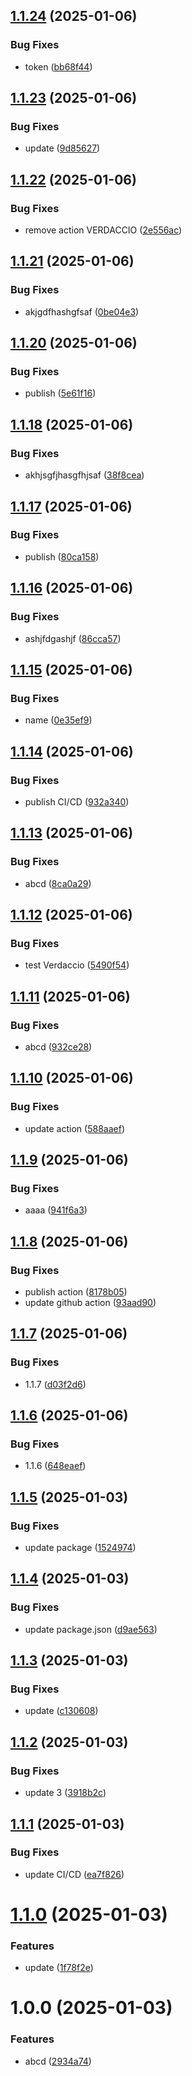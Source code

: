 ## [1.1.24](https://github.com/Unity-UPM-Packages/Test/compare/v1.1.23...v1.1.24) (2025-01-06)


### Bug Fixes

* token ([bb68f44](https://github.com/Unity-UPM-Packages/Test/commit/bb68f442d97b29ac8716d3f07094f4926aa8a1a4))

## [1.1.23](https://github.com/Unity-UPM-Packages/Test/compare/v1.1.22...v1.1.23) (2025-01-06)


### Bug Fixes

* update ([9d85627](https://github.com/Unity-UPM-Packages/Test/commit/9d856279f92c13639757a721cbdfe4daebd45939))

## [1.1.22](https://github.com/Unity-UPM-Packages/Test/compare/v1.1.21...v1.1.22) (2025-01-06)


### Bug Fixes

* remove action VERDACCIO ([2e556ac](https://github.com/Unity-UPM-Packages/Test/commit/2e556ac1f79885335e23305a14ce30e600f69964))

## [1.1.21](https://github.com/Unity-UPM-Packages/Test/compare/v1.1.20...v1.1.21) (2025-01-06)


### Bug Fixes

* akjgdfhashgfsaf ([0be04e3](https://github.com/Unity-UPM-Packages/Test/commit/0be04e36509acc791747ce30c7526550959e076e))

## [1.1.20](https://github.com/Unity-UPM-Packages/Test/compare/v1.1.19...v1.1.20) (2025-01-06)


### Bug Fixes

* publish ([5e61f16](https://github.com/Unity-UPM-Packages/Test/commit/5e61f16fb60651a86e1518ba98b5523d1de2fb8b))

## [1.1.18](https://github.com/Unity-UPM-Packages/Test/compare/v1.1.17...v1.1.18) (2025-01-06)


### Bug Fixes

* akhjsgfjhasgfhjsaf ([38f8cea](https://github.com/Unity-UPM-Packages/Test/commit/38f8ceaa9093ccbced17db4c7d1be9e760aade26))

## [1.1.17](https://github.com/Unity-UPM-Packages/Test/compare/v1.1.16...v1.1.17) (2025-01-06)


### Bug Fixes

* publish ([80ca158](https://github.com/Unity-UPM-Packages/Test/commit/80ca158174e43889474bc29f074c17195561b7b2))

## [1.1.16](https://github.com/Unity-UPM-Packages/Test/compare/v1.1.15...v1.1.16) (2025-01-06)


### Bug Fixes

* ashjfdgashjf ([86cca57](https://github.com/Unity-UPM-Packages/Test/commit/86cca5708ea212a92bd7a833b6f65bf4b3994027))

## [1.1.15](https://github.com/Unity-UPM-Packages/Test/compare/v1.1.14...v1.1.15) (2025-01-06)


### Bug Fixes

* name ([0e35ef9](https://github.com/Unity-UPM-Packages/Test/commit/0e35ef90db65aa3d320b13e527e4e26a61e5900b))

## [1.1.14](https://github.com/Unity-UPM-Packages/Test/compare/v1.1.13...v1.1.14) (2025-01-06)


### Bug Fixes

* publish CI/CD ([932a340](https://github.com/Unity-UPM-Packages/Test/commit/932a340e29318ea97d32fc27e3ad56a81b31f6c3))

## [1.1.13](https://github.com/Unity-UPM-Packages/Test/compare/v1.1.12...v1.1.13) (2025-01-06)


### Bug Fixes

* abcd ([8ca0a29](https://github.com/Unity-UPM-Packages/Test/commit/8ca0a29b3d914b7053e00b733ffa9eb6a19f444c))

## [1.1.12](https://github.com/Unity-UPM-Packages/Test/compare/v1.1.11...v1.1.12) (2025-01-06)


### Bug Fixes

* test Verdaccio ([5490f54](https://github.com/Unity-UPM-Packages/Test/commit/5490f54bddea646ff3cc39bb19993ce31fb3ce53))

## [1.1.11](https://github.com/Unity-UPM-Packages/Test/compare/v1.1.10...v1.1.11) (2025-01-06)


### Bug Fixes

* abcd ([932ce28](https://github.com/Unity-UPM-Packages/Test/commit/932ce286221597bccf46d82bc98c530bc9989ca7))

## [1.1.10](https://github.com/Unity-UPM-Packages/Test/compare/v1.1.9...v1.1.10) (2025-01-06)


### Bug Fixes

* update action ([588aaef](https://github.com/Unity-UPM-Packages/Test/commit/588aaefb714f4f9ce137be45491518b59b73926e))

## [1.1.9](https://github.com/Unity-UPM-Packages/Test/compare/v1.1.8...v1.1.9) (2025-01-06)


### Bug Fixes

* aaaa ([941f6a3](https://github.com/Unity-UPM-Packages/Test/commit/941f6a3362ce88626edd0005d3b08073c550f192))

## [1.1.8](https://github.com/Unity-UPM-Packages/Test/compare/v1.1.7...v1.1.8) (2025-01-06)


### Bug Fixes

* publish action ([8178b05](https://github.com/Unity-UPM-Packages/Test/commit/8178b058926043aedf902df91e0031256e35a013))
* update github action ([93aad90](https://github.com/Unity-UPM-Packages/Test/commit/93aad905a6c4272d00e222b9f82dc151c58a59c2))

## [1.1.7](https://github.com/Unity-UPM-Packages/Test/compare/v1.1.6...v1.1.7) (2025-01-06)


### Bug Fixes

* 1.1.7 ([d03f2d6](https://github.com/Unity-UPM-Packages/Test/commit/d03f2d62ec23ac7aaf211f595209b35881de1a2e))

## [1.1.6](https://github.com/Unity-UPM-Packages/Test/compare/v1.1.5...v1.1.6) (2025-01-06)


### Bug Fixes

* 1.1.6 ([648eaef](https://github.com/Unity-UPM-Packages/Test/commit/648eaef8b1ee5791e473f9d6508032535ab1aa39))

## [1.1.5](https://github.com/Unity-UPM-Packages/Test/compare/v1.1.4...v1.1.5) (2025-01-03)


### Bug Fixes

* update package ([1524974](https://github.com/Unity-UPM-Packages/Test/commit/15249747e5fc8ed6899d5947f9c84a7f75c3daad))

## [1.1.4](https://github.com/Unity-UPM-Packages/Test/compare/v1.1.3...v1.1.4) (2025-01-03)


### Bug Fixes

* update package.json ([d9ae563](https://github.com/Unity-UPM-Packages/Test/commit/d9ae56382d8d188231709a362474416b36369295))

## [1.1.3](https://github.com/Unity-UPM-Packages/Test/compare/v1.1.2...v1.1.3) (2025-01-03)


### Bug Fixes

* update ([c130608](https://github.com/Unity-UPM-Packages/Test/commit/c1306081465e8c2460b4bad586e7f5ca622fd348))

## [1.1.2](https://github.com/Unity-UPM-Packages/Test/compare/v1.1.1...v1.1.2) (2025-01-03)


### Bug Fixes

* update 3 ([3918b2c](https://github.com/Unity-UPM-Packages/Test/commit/3918b2c4f78aabb68df2b13c103b10078661e69f))

## [1.1.1](https://github.com/Unity-UPM-Packages/Test/compare/v1.1.0...v1.1.1) (2025-01-03)


### Bug Fixes

* update CI/CD ([ea7f826](https://github.com/Unity-UPM-Packages/Test/commit/ea7f826d7a7a8274b03f15957dafd8bd82fdb82e))

# [1.1.0](https://github.com/Unity-UPM-Packages/Test/compare/v1.0.0...v1.1.0) (2025-01-03)


### Features

* update ([1f78f2e](https://github.com/Unity-UPM-Packages/Test/commit/1f78f2e8d00605686e7afd97e91a0f015c224352))

# 1.0.0 (2025-01-03)


### Features

* abcd ([2934a74](https://github.com/Unity-UPM-Packages/Test/commit/2934a74ebdaa34874f13d9d960022481618b3b32))
